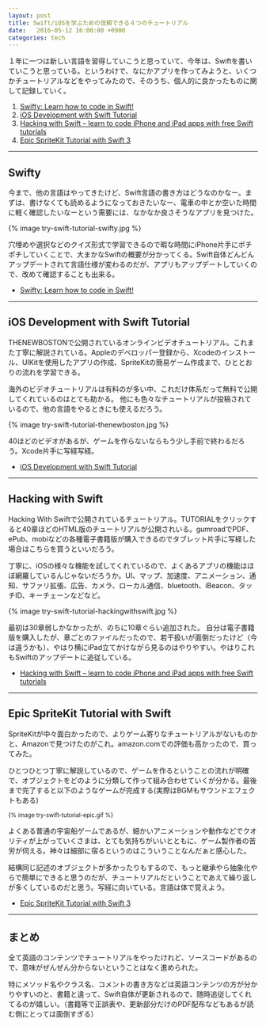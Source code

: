 ```yaml
---
layout: post
title: Swift/iOSを学ぶための信頼できる４つのチュートリアル
date:   2016-05-12 16:00:00 +0900
categories: tech
---
```


１年に一つは新しい言語を習得していこうと思っていて、今年は、Swiftを書いていこうと思っている。というわけで、なにかアプリを作ってみようと、いくつかチュートリアルなどをやってみたので、そのうち、個人的に良かったものに関して記録していく。

1. [Swifty: Learn how to code in Swift!](https://hellocode.io/swifty/)
2. [iOS Development with Swift Tutorial](https://thenewboston.com/videos.php?cat=280)
3. [Hacking with Swift – learn to code iPhone and iPad apps with free Swift tutorials](https://www.hackingwithswift.com/)
4. [Epic SpriteKit Tutorial with Swift 3](https://itunes.apple.com/jp/book/epic-spritekit-tutorial-swift/id1080204614?mt=11)

* * *

## Swifty

今まで、他の言語はやってきたけど、Swift言語の書き方はどうなのかなー。まずは、書けなくても読めるようになっておきたいなー、電車の中とか空いた時間に軽く確認したいなーという需要には、なかなか良さそうなアプリを見つけた。

{% image try-swift-tutorial-swifty.jpg %}

穴埋めや選択などのクイズ形式で学習できるので暇な時間にiPhone片手にポチポチしていくことで、大まかなSwiftの概要が分かってくる。Swift自体どんどんアップデートされて言語仕様が変わるのだが、アプリもアップデートしていくので、改めて確認することも出来る。

- [Swifty: Learn how to code in Swift!](https://hellocode.io/swifty/)

* * *

## iOS Development with Swift Tutorial

THENEWBOSTONで公開されているオンラインビデオチュートリアル。これまた丁寧に解説されている。Appleのデベロッパー登録から、Xcodeのインストール、UIKitを使用したアプリの作成、SpriteKitの簡易ゲーム作成まで、ひととおりの流れを学習できる。

海外のビデオチュートリアルは有料のが多い中、これだけ体系だって無料で公開してくれているのはとても助かる。
他にも色々なチュートリアルが投稿されているので、他の言語をやるときにも使えるだろう。

{% image try-swift-tutorial-thenewboston.jpg %}

40ほどのビデオがあるが、ゲームを作らないならもう少し手前で終わるだろう。Xcode片手に写経写経。

- [iOS Development with Swift Tutorial](https://thenewboston.com/videos.php?cat=280)

* * *

## Hacking with Swift

Hacking With Swiftで公開されているチュートリアル。TUTORIALをクリックすると40章ほどのHTML版のチュートリアルが公開されいる。gumroadでPDF、ePub、mobiなどの各種電子書籍版が購入できるのでタブレット片手に写経した場合はこちらを買うといいだろう。

丁寧に、iOSの様々な機能を試してくれているので、よくあるアプリの機能はほぼ網羅しているんじゃないだろうか。UI、マップ、加速度、アニメーション、通知、サファリ拡張、広告、カメラ、ローカル通信、bluetooth、iBeacon、タッチID、キーチェーンなどなど。

{% image try-swift-tutorial-hackingwithswift.jpg %}

最初は30章弱しかなかったが、のちに10章ぐらい追加された。
自分は電子書籍版を購入したが、章ごとのファイルだったので、若干扱いが面倒だったけど（今は違うかも）、やはり横にiPad立てかけながら見るのはやりやすい。やはりこれもSwiftのアップデートに追従している。

- [Hacking with Swift – learn to code iPhone and iPad apps with free Swift tutorials](https://www.hackingwithswift.com/)

* * *

## Epic SpriteKit Tutorial with Swift

SpriteKitが中々面白かったので、よりゲーム寄りなチュートリアルがないものかと、Amazonで見つけたのがこれ。amazon.comでの評価も高かったので、買ってみた。

ひとつひとつ丁寧に解説しているので、ゲームを作るということの流れが明確で、オブジェクトをどのように分類して作って組み合わせていくが分かる。最後まで完了すると以下のようなゲームが完成する(実際はBGMもサウンドエフェクトもある)

<small>
{% image try-swift-tutorial-epic.gif %}
</small>

よくある普通の宇宙船ゲームであるが、細かいアニメーションや動作などでクオリティが上がっていくさまは、とても気持ちがいいとともに、ゲーム製作者の苦労が伺える。神々は細部に宿るというのはこういうことなんだぁと感心した。

結構同じ記述のオブジェクトが多かったりもするので、もっと継承やら抽象化やらで簡単にできると思うのだが、チュートリアルだということであえて繰り返しが多くしているのだと思う。写経に向いている。言語は体で覚えよう。

- [Epic SpriteKit Tutorial with Swift 3](https://itunes.apple.com/jp/book/epic-spritekit-tutorial-swift/id1080204614?mt=11)

* * *

## まとめ

全て英語のコンテンツでチュートリアルをやったけれど、ソースコードがあるので、意味がぜんぜん分からないということはなく進められた。

特にメソッド名やクラス名、コメントの書き方などは英語コンテンツの方が分かりやすいのと、書籍と違って、Swift自体が更新されるので、随時追従してくれてるのが嬉しい。（書籍等で正誤表や、更新部分だけのPDF配布などもあるが読む側にとっては面倒すぎる）


